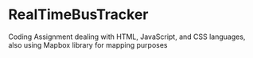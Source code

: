 # RealTimeBusTracker
Coding Assignment dealing with HTML, JavaScript, and CSS languages, also using Mapbox library for mapping purposes
